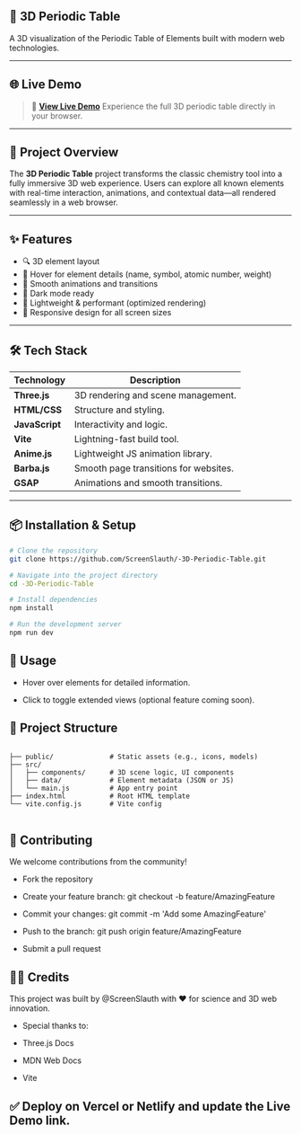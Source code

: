 
## 🧪 3D Periodic Table

A 3D visualization of the Periodic Table of Elements built with modern web technologies.

---

## 🌐 Live Demo

> 🔗 **[View Live Demo](https://interactive-3d-periodic-table.netlify.app/)**
Experience the full 3D periodic table directly in your browser.

---

## 🚀 Project Overview

The **3D Periodic Table** project transforms the classic chemistry tool into a fully immersive 3D web experience. Users can explore all known elements with real-time interaction, animations, and contextual data—all rendered seamlessly in a web browser.

---

## ✨ Features

- 🔍 3D element layout
- 🧬 Hover for element details (name, symbol, atomic number, weight)
- 🔄 Smooth animations and transitions
- 🌙 Dark mode ready
- 🔋 Lightweight & performant (optimized rendering)
- 📱 Responsive design for all screen sizes

---

## 🛠 Tech Stack

| Technology    | Description                           |
|---------------|---------------------------------------|
| **Three.js**  | 3D rendering and scene management.    |
| **HTML/CSS**  | Structure and styling.                |
| **JavaScript**| Interactivity and logic.              |
| **Vite**      | Lightning-fast build tool.            |
| **Anime.js**  | Lightweight JS animation library.     |
| **Barba.js**  | Smooth page transitions for websites. |
| **GSAP**      | Animations and smooth transitions.    |

---

## 📦 Installation & Setup

```bash
# Clone the repository
git clone https://github.com/ScreenSlauth/-3D-Periodic-Table.git

# Navigate into the project directory
cd -3D-Periodic-Table

# Install dependencies
npm install

# Run the development server
npm run dev
```
## 🧪 Usage

- Hover over elements for detailed information.

- Click to toggle extended views (optional feature coming soon).

## 📁 Project Structure

<pre>
<code>
├── public/              # Static assets (e.g., icons, models)
├── src/
│   ├── components/      # 3D scene logic, UI components
│   ├── data/            # Element metadata (JSON or JS)
│   └── main.js          # App entry point
├── index.html           # Root HTML template
└── vite.config.js       # Vite config
</code>
</pre>

## 👥 Contributing
We welcome contributions from the community!

- Fork the repository

- Create your feature branch: git checkout -b feature/AmazingFeature

- Commit your changes: git commit -m 'Add some AmazingFeature'

- Push to the branch: git push origin feature/AmazingFeature

- Submit a pull request

## 🧑‍🎨 Credits
This project was built by @ScreenSlauth with ❤️ for science and 3D web innovation.

- Special thanks to:

- Three.js Docs

- MDN Web Docs

- Vite

## ✅ Deploy on Vercel or Netlify and update the Live Demo link.

